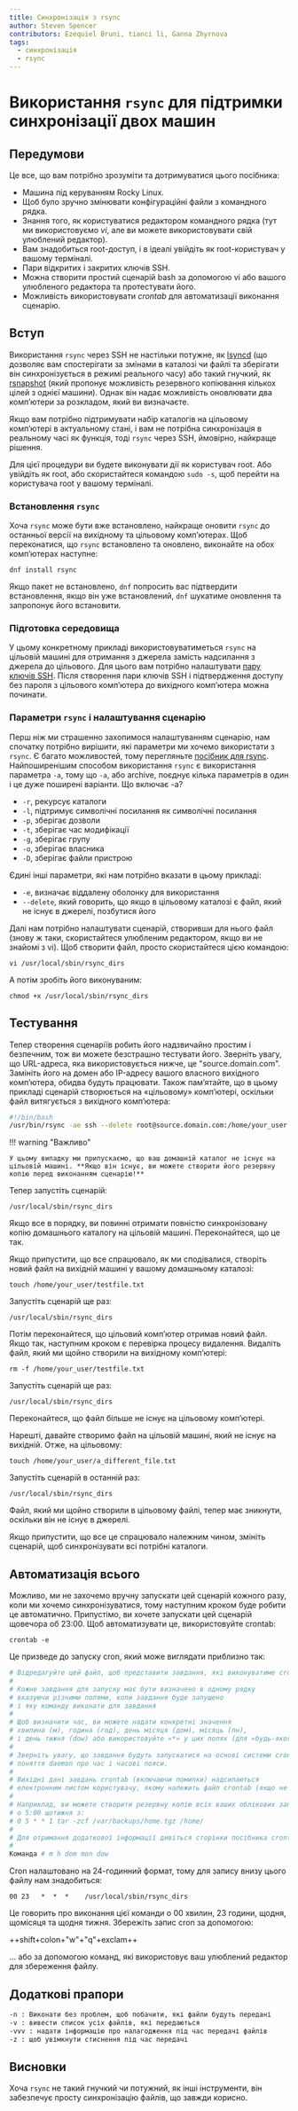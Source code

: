```yaml
---
title: Синхронізація з rsync
author: Steven Spencer
contributors: Ezequiel Bruni, tianci li, Ganna Zhyrnova
tags:
  - синхронізація
  - rsync
---
```


# Використання `rsync` для підтримки синхронізації двох машин

## Передумови

Це все, що вам потрібно зрозуміти та дотримуватися цього посібника:

- Машина під керуванням Rocky Linux.
- Щоб було зручно змінювати конфігураційні файли з командного рядка.
- Знання того, як користуватися редактором командного рядка (тут ми використовуємо _vi_, але ви можете використовувати свій улюблений редактор).
- Вам знадобиться root-доступ, і в ідеалі увійдіть як root-користувач у вашому терміналі.
- Пари відкритих і закритих ключів SSH.
- Можна створити простий сценарій bash за допомогою vi або вашого улюбленого редактора та протестувати його.
- Можливість використовувати _crontab_ для автоматизації виконання сценарію.

## Вступ

Використання `rsync` через SSH не настільки потужне, як [lsyncd](../backup/mirroring_lsyncd.md) (що дозволяє вам спостерігати за змінами в каталозі чи файлі та зберігати він синхронізується в режимі реального часу) або такий гнучкий, як [rsnapshot](../backup/rsnapshot_backup.md) (який пропонує можливість резервного копіювання кількох цілей з однієї машини). Однак він надає можливість оновлювати два комп’ютери за розкладом, який ви визначаєте.

Якщо вам потрібно підтримувати набір каталогів на цільовому комп’ютері в актуальному стані, і вам не потрібна синхронізація в реальному часі як функція, тоді `rsync` через SSH, ймовірно, найкраще рішення.

Для цієї процедури ви будете виконувати дії як користувач root. Або увійдіть як root, або скористайтеся командою `sudo -s`, щоб перейти на користувача root у вашому терміналі.

### Встановлення `rsync`

Хоча `rsync` може бути вже встановлено, найкраще оновити `rsync` до останньої версії на вихідному та цільовому комп’ютерах. Щоб переконатися, що `rsync` встановлено та оновлено, виконайте на обох комп’ютерах наступне:

`dnf install rsync`

Якщо пакет не встановлено, `dnf` попросить вас підтвердити встановлення, якщо він уже встановлений, `dnf` шукатиме оновлення та запропонує його встановити.

### Підготовка середовища

У цьому конкретному прикладі використовуватиметься `rsync` на цільовій машині для отримання з джерела замість надсилання з джерела до цільового. Для цього вам потрібно налаштувати [пару ключів SSH](../security/ssh_public_private_keys.md). Після створення пари ключів SSH і підтвердження доступу без пароля з цільового комп’ютера до вихідного комп’ютера можна починати.

### Параметри `rsync` і налаштування сценарію

Перш ніж ми страшенно захопимося налаштуванням сценарію, нам спочатку потрібно вирішити, які параметри ми хочемо використати з `rsync`. Є багато можливостей, тому перегляньте [посібник для rsync](https://linux.die.net/man/1/rsync). Найпоширенішим способом використання `rsync` є використання параметра `-a`, тому що `-a`, або archive, поєднує кілька параметрів в один і це дуже поширені варіанти. Що включає -a?

- `-r`, рекурсує каталоги
- `-l`, підтримує символічні посилання як символічні посилання
- `-p`, зберігає дозволи
- `-t`, зберігає час модифікації
- `-g`, зберігає групу
- `-o`, зберігає власника
- `-D`, зберігає файли пристрою

Єдині інші параметри, які нам потрібно вказати в цьому прикладі:

- `-e`, визначає віддалену оболонку для використання
- `--delete`, який говорить, що якщо в цільовому каталозі є файл, який не існує в джерелі, позбутися його

Далі нам потрібно налаштувати сценарій, створивши для нього файл (знову ж таки, скористайтеся улюбленим редактором, якщо ви не знайомі з vi). Щоб створити файл, просто скористайтеся цією командою:

`vi /usr/local/sbin/rsync_dirs`

А потім зробіть його виконуваним:

`chmod +x /usr/local/sbin/rsync_dirs`

## Тестування

Тепер створення сценаріїв робить його надзвичайно простим і безпечним, тож ви можете безстрашно тестувати його. Зверніть увагу, що URL-адреса, яка використовується нижче, це "source.domain.com". Замініть його на домен або IP-адресу вашого власного вихідного комп’ютера, обидва будуть працювати. Також пам’ятайте, що в цьому прикладі сценарій створюється на «цільовому» комп’ютері, оскільки файл витягується з вихідного комп’ютера:

```bash
#!/bin/bash
/usr/bin/rsync -ae ssh --delete root@source.domain.com:/home/your_user /home
```

!!! warning "Важливо"

    У цьому випадку ми припускаємо, що ваш домашній каталог не існує на цільовій машині. **Якщо він існує, ви можете створити його резервну копію перед виконанням сценарію!**

Тепер запустіть сценарій:

`/usr/local/sbin/rsync_dirs`

Якщо все в порядку, ви повинні отримати повністю синхронізовану копію домашнього каталогу на цільовій машині. Переконайтеся, що це так.

Якщо припустити, що все спрацювало, як ми сподівалися, створіть новий файл на вихідній машині у вашому домашньому каталозі:

`touch /home/your_user/testfile.txt`

Запустіть сценарій ще раз:

`/usr/local/sbin/rsync_dirs`

Потім переконайтеся, що цільовий комп’ютер отримав новий файл. Якщо так, наступним кроком є перевірка процесу видалення. Видаліть файл, який ми щойно створили на вихідному комп’ютері:

`rm -f /home/your_user/testfile.txt`

Запустіть сценарій ще раз:

`/usr/local/sbin/rsync_dirs`

Переконайтеся, що файл більше не існує на цільовому комп’ютері.

Нарешті, давайте створимо файл на цільовій машині, який не існує на вихідній. Отже, на цільовому:

`touch /home/your_user/a_different_file.txt`

Запустіть сценарій в останній раз:

`/usr/local/sbin/rsync_dirs`

Файл, який ми щойно створили в цільовому файлі, тепер має зникнути, оскільки він не існує в джерелі.

Якщо припустити, що все це спрацювало належним чином, змініть сценарій, щоб синхронізувати всі потрібні каталоги.

## Автоматизація всього

Можливо, ми не захочемо вручну запускати цей сценарій кожного разу, коли ми хочемо синхронізуватися, тому наступним кроком буде робити це автоматично. Припустімо, ви хочете запускати цей сценарій щовечора об 23:00. Щоб автоматизувати це, використовуйте crontab:

`crontab -e`

Це призведе до запуску cron, який може виглядати приблизно так:

```bash
# Відредагуйте цей файл, щоб представити завдання, які виконуватиме cron.
#
# Кожне завдання для запуску має бути визначено в одному рядку
# вказуючи різними полями, коли завдання буде запущено
# і яку команду виконати для завдання
#
# Щоб визначити час, ви можете надати конкретні значення
# хвилина (м), година (год), день місяця (дом), місяць (пн),
# і день тижня (dow) або використовуйте «*» у цих полях (для «будь-якого»).
#
# Зверніть увагу, що завдання будуть запускатися на основі системи cron
# поняття daemon про час і часові пояси.
#
# Вихідні дані завдань crontab (включаючи помилки) надсилаються
# електронним листом користувачу, якому належить файл crontab (якщо не перенаправлено).
#
# Наприклад, ви можете створити резервну копію всіх ваших облікових записів користувачів
# о 5:00 щотижня з:
# 0 5 * * 1 tar -zcf /var/backups/home.tgz /home/
#
# Для отримання додаткової інформації дивіться сторінки посібника crontab(5) і cron(8)
#
Команда # m h dom mon dow
```

Cron налаштовано на 24-годинний формат, тому для запису внизу цього файлу нам знадобиться:

`00 23   *  *  *    /usr/local/sbin/rsync_dirs`

Це говорить про виконання цієї команди о 00 хвилин, 23 години, щодня, щомісяця та щодня тижня. Збережіть запис cron за допомогою:

++shift+colon+"w"+"q"+exclam++

... або за допомогою команд, які використовує ваш улюблений редактор для збереження файлу.

## Додаткові прапори

```bash
-n : Виконати без проблем, щоб побачити, які файли будуть передані
-v : вивести список усіх файлів, які передаються
-vvv : надати інформацію про налагодження під час передачі файлів
-z : щоб увімкнути стиснення під час передачі 
```

## Висновки

Хоча `rsync` не такий гнучкий чи потужний, як інші інструменти, він забезпечує просту синхронізацію файлів, що завжди корисно.
